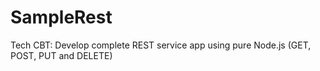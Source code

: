 # SampleRest
Tech CBT: Develop complete REST service app using pure Node.js (GET, POST, PUT and DELETE)
